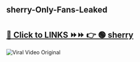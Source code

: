 
 ## sherry-Only-Fans-Leaked

# <h2><a href="https://clipsfans.com/sherry&ref=git">🔗 Click to LINKS ⏩⏩ 👉 🟢 sherry </a></h2>

<a href="https://clipsfans.com/sherry&ref=git" rel="nofollow" data-target="animated-image.originalLink"><img src="https://i.ibb.co.com/xMMVF88/686577567.gif" alt="Viral Video Original" style="max-width: 100%; display: inline-block;" data-target="animated-image.originalImage"></a>

